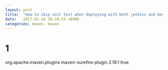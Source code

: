 ```yaml
---
layout: post
title:  "How to skip unit test when deploying with both jenkins and maven"
date:   2017-01-16 20:10:53 +0900
categories: maven, maven
---
```



# 1
<plugin>
      <groupId>org.apache.maven.plugins</groupId>
      <artifactId>maven-surefire-plugin</artifactId>
      <version>2.19.1</version>
      <configuration>
          <skipTests>true</skipTests>
      </configuration>
</plugin>
